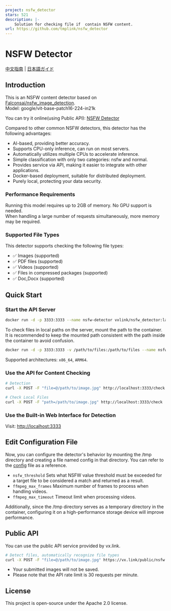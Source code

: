 ```yaml
---
project: nsfw_detector
stars: 521
description: |-
    Solution for checking file if  contain NSFW content.
url: https://github.com/tmplink/nsfw_detector
---
```


# NSFW Detector

[中文指南](README_cn.md) | [日本語ガイド](README_jp.md)

## Introduction

This is an NSFW content detector based on [Falconsai/nsfw_image_detection](https://huggingface.co/Falconsai/nsfw_image_detection).  
Model: google/vit-base-patch16-224-in21k

You can try it online(using Public API): [NSFW Detector](https://www.vx.link/nsfw_detector.html)

Compared to other common NSFW detectors, this detector has the following advantages:

* AI-based, providing better accuracy.
* Supports CPU-only inference, can run on most servers.
* Automatically utilizes multiple CPUs to accelerate inference.
* Simple classification with only two categories: nsfw and normal.
* Provides service via API, making it easier to integrate with other applications.
* Docker-based deployment, suitable for distributed deployment.
* Purely local, protecting your data security.

### Performance Requirements

Running this model requires up to 2GB of memory. No GPU support is needed.  
When handling a large number of requests simultaneously, more memory may be required.

### Supported File Types

This detector supports checking the following file types:

* ✅ Images (supported)
* ✅ PDF files (supported)
* ✅ Videos (supported)
* ✅ Files in compressed packages (supported)
* ✅ Doc,Docx (supported)

## Quick Start

### Start the API Server

```bash
docker run -d -p 3333:3333 --name nsfw-detector vxlink/nsfw_detector:latest
```

To check files in local paths on the server, mount the path to the container.
It is recommended to keep the mounted path consistent with the path inside the container to avoid confusion.

```bash
docker run -d -p 3333:3333 -v /path/to/files:/path/to/files --name nsfw-detector vxlink/nsfw_detector:latest
```

Supported architectures: `x86_64`, `ARM64`.

### Use the API for Content Checking

```bash
# Detection
curl -X POST -F "file=@/path/to/image.jpg" http://localhost:3333/check

# Check Local Files
curl -X POST -F "path=/path/to/image.jpg" http://localhost:3333/check
```

### Use the Built-in Web Interface for Detection

Visit: [http://localhost:3333](http://localhost:3333)

## Edit Configuration File

Now, you can configure the detector's behavior by mounting the /tmp directory and creating a file named config in that directory.
You can refer to the [config](config) file as a reference.

* `nsfw_threshold` Sets what NSFW value threshold must be exceeded for a target file to be considered a match and returned as a result.
* `ffmpeg_max_frames` Maximum number of frames to process when handling videos.
* `ffmpeg_max_timeout` Timeout limit when processing videos.

Additionally, since the /tmp directory serves as a temporary directory in the container, configuring it on a high-performance storage device will improve performance.

## Public API

You can use the public API service provided by vx.link.

```bash
# Detect files, automatically recognize file types
curl -X POST -F "file=@/path/to/image.jpg" https://vx.link/public/nsfw
```

* Your submitted images will not be saved.
* Please note that the API rate limit is 30 requests per minute.

## License

This project is open-source under the Apache 2.0 license.

